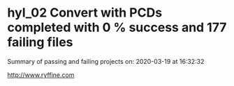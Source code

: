 # hyl_02 Convert with PCDs completed with 0 % success and 177 failing files

Summary of passing and failing projects on: 2020-03-19 at 16:32:32

http://www.ryffine.com
